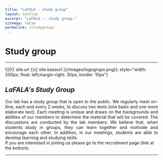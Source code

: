 ```yaml
---
title: "LaFALA - study group"
layout: textlay
excerpt: "LaFALA -- study group."
sitemap: false
permalink: /studygroup/
---
```



# Study group

---
![]({{ site.url }}{{ site.baseurl }}/images/logogrupo.png){: style="width: 200px; float: left;margin-right: 30px; border: 10px"}

## *LaFALA's Study Group*
<div style="text-align: justify">
Our lab has a study group that is open to the public. We regularly meet on-lline, each and every 2 weeks, to discuss two texts (one basic and one more elaborate text). Each meeting is unique and draws on the backgrounds and abilities of our members to determine the material that will be covered.  The discussions are conducted by the lab members. We believe that, when students study in groups, they can learn together and motivate and encourage each other. In addition, in our meetings, students are able to develop learning and studying skills. 

</div>
If you are interested in joining us please go to the recruitment page (link at the bottom).

---


